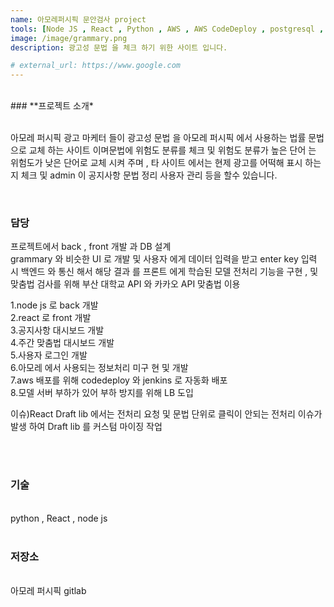 ```yaml
---
name: 아모레퍼시픽 문안검사 project
tools: [Node JS , React , Python , AWS , AWS CodeDeploy , postgresql , jenkins]
image: /image/grammary.png
description: 광고성 문법 을 체크 하기 위한 사이트 입니다.

# external_url: https://www.google.com
---
```


<br>
### **프로젝트 소개*

<br>
<br>

아모레 퍼시픽 광고 마케터 들이 광고성 문법 을 아모레 퍼시픽 에서 사용하는 법률 문법으로 교체 하는 사이트 이며문법에 위험도 분류를 체크 및 위험도 분류가 높은 단어 는 위험도가 낮은 단어로 교체 시켜 주며 , 타 사이트 에서는 현제 광고를 어떡해 표시 하는지 체크 및 admin 이 공지사항
문법 정리 사용자 관리 등을 할수 있습니다.

<br>

### 담당

프로젝트에서 back , front 개발 과 DB 설계<br>
grammary 와 비슷한 UI 로 개발 및 사용자 에게 데이터 입력을 받고 enter key 입력 시 백엔드 와 통신 해서 해당 결과 를 프론트 에게 학습된 모델 전처리 기능을 구현 , 및 맞춤법 검사를 위해 부산 대학교 API 와 카카오 API 맞춤법 이용 <br>


1.node js 로 back 개발 <br>
2.react 로 front 개발 <br>
3.공지사항 대시보드 개발 <br>
4.주간 맞춤법 대시보드 개발 <br>
5.사용자 로그인 개발 <br>
6.아모레 에서 사용되는 정보처리 미구 현 및 개발 <br>
7.aws 배포를 위해 codedeploy 와 jenkins 로 자동화 배포 <br>
8.모델 서버 부하가 있어 부하 방지를 위해 LB 도입 <br>

이슈)React Draft lib 에서는 전처리 요청 및 문법 단위로 클릭이 안되는 전처리 이슈가 발생 하여 Draft lib 를 커스텀 마이징 작업


<br>
<br>

### 기술
<br>
python , React , node js 
<br>
<br>

### 저장소
<br>아모레 퍼시픽 gitlab 
